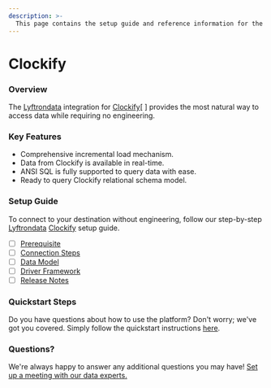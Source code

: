 ```yaml
---
description: >-
  This page contains the setup guide and reference information for the Clockify source connector.
---
```


# Clockify

### Overview

The [Lyftrondata](https://www.lyftrondata.com/) integration for [Clockify](https://www.lyftrondata.com/integration/business-analytics/clockify//)[ ] provides the most natural way to access data while requiring no engineering.

### Key Features

* Comprehensive incremental load mechanism.
* Data from Clockify is available in real-time.&#x20;
* ANSI SQL is fully supported to query data with ease.
* Ready to query Clockify relational schema model.

### Setup Guide

To connect to your destination without engineering, follow our step-by-step [Lyftrondata](https://www.lyftrondata.com/)  [Clockify](https://www.lyftrondata.com/integration/business-analytics/clockify/) setup guide.

* [ ] [Prerequisite](../../business-analytics/clockify/prerequisite.md)
* [ ] [Connection Steps](../../business-analytics/clockify/connection-steps.md)
* [ ] [Data Model](../../business-analytics/clockify/data-model/)
* [ ] [Driver Framework](../../business-analytics/clockify/driver-framework/)
* [ ] [Release Notes](../../business-analytics/clockify/release-notes.md)

### Quickstart Steps

Do you have questions about how to use the platform? Don't worry; we've got you covered. Simply follow the quickstart instructions [here](../../../business-analytics/clockify/quickstart-steps.md).

### Questions? <a href="#questions" id="questions"></a>

We're always happy to answer any additional questions you may have! [Set up a meeting with our data experts.](https://www.lyftrondata.com/book-a-meeting/)

